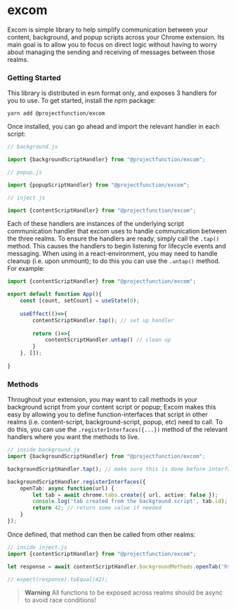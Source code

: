 # excom
 
Excom is simple library to help simplify communication between your content, background, and popup scripts across your
Chrome extension. Its main goal is to allow you to focus on direct logic without having to worry about managing the sending
and receiving of messages between those realms.


### Getting Started

This library is distributed in esm format only, and exposes 3 handlers for you to use. To get started, install the npm
package:

```shell
yarn add @projectfunction/excom
```

Once installed, you can go ahead and import the relevant handler in each script:

```typescript
// background.js

import {backgroundScriptHandler} from "@projectfunction/excom";
```

```typescript
// popup.js

import {popupScriptHandler} from "@projectfunction/excom";
```

```typescript
// inject.js

import {contentScriptHandler} from "@projectfunction/excom";
```

Each of these handlers are instances of the underlying script communication handler that excom uses to handle communication
between the three realms. To ensure the handlers are ready, simply call the `.tap()` method. This causes the handlers to begin
listening for lifecycle events and messaging. When using in a react-environment, you may need to handle cleanup (i.e. upon unmount);
to do this you can use the `.untap()` method. For example:

```typescript jsx
import {contentScriptHandler} from "@projectfunction/excom";

export default function App(){
	const [count, setCount] = useState(0);
	
	useEffect(()=>{
		contentScriptHandler.tap(); // set up handler
		
		return ()=>{
			contentScriptHandler.untap() // clean up
		}
	}, []);
	
}
```

### Methods

Throughout your extension, you may want to call methods in your background script from your content script or popup; Excom
makes this easy by allowing you to define function-interfaces that script in other realms (i.e. content-script, background-script, popup, etc)
need to call. To do this, you can use the `.registerInterfaces({...})` method of the relevant handlers where you want the methods
to live.

```typescript
// inside background.js 
import {backgroundScriptHandler} from "@projectfunction/excom";

backgroundScriptHandler.tap(); // make sure this is done before interfaces are registered

backgroundScriptHandler.registerInterfaces({
	openTab: async function(url) {
		let tab = await chrome.tabs.create({ url, active: false });
		console.log('tab created from the background script', tab.id);
		return 42; // return some value if needed
	}
});

```

Once defined, that method can then be called from other realms:

```typescript
// inside inject.js 
import {contentScriptHandler} from "@projectfunction/excom";

let response = await contentScriptHandler.backgroundMethods.openTab('https://google.com');

// expect(response).toEqual(42);
```

> **Warning**
> All functions to be exposed across realms should be async to avoid race conditions!